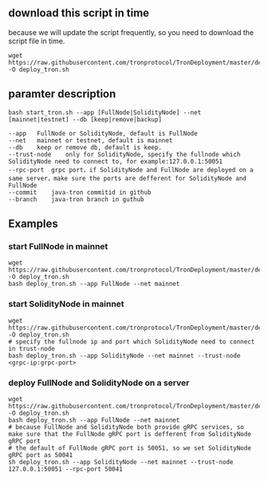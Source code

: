 ## download this script in time

because we will update the script frequently, so you need to download the script file in time.

```shell
wget https://raw.githubusercontent.com/tronprotocol/TronDeployment/master/deploy_tron.sh -O deploy_tron.sh
```

## paramter description

```shell
bash start_tron.sh --app [FullNode|SolidityNode] --net [mainnet|testnet] --db [keep|remove|backup] 

--app	FullNode or SolidityNode, default is FullNode
--net	mainnet or testnet, default is mainnet
--db	keep or remove db, default is keep.
--trust-node	only for SolidityNode, specify the fullnode which SolidityNode need to connect to, for example:127.0.0.1:50051
--rpc-port	grpc port，if SolidityNode and FullNode are deployed on a same server，make sure the ports are defferent for SolidityNode and FullNode
--commit	java-tron commitid in github
--branch	java-tron branch in guthub
```



## Examples

### start FullNode in mainnet

```shell
wget https://raw.githubusercontent.com/tronprotocol/TronDeployment/master/deploy_tron.sh -O deploy_tron.sh
bash deploy_tron.sh --app FullNode --net mainnet
```

### start SolidityNode in mainnet

```shell
wget https://raw.githubusercontent.com/tronprotocol/TronDeployment/master/deploy_tron.sh -O deploy_tron.sh
# specify the fullnode ip and port which SolidityNode need to connect in trust-node
bash deploy_tron.sh --app SolidityNode --net mainnet --trust-node <grpc-ip:grpc-port>
```

### deploy FullNode and SolidityNode on a server

```shell
wget https://raw.githubusercontent.com/tronprotocol/TronDeployment/master/deploy_tron.sh -O deploy_tron.sh
bash deploy_tron.sh --app FullNode --net mainnet
# because FullNode and SolidityNode both provide gRPC services, so make sure that the FullNode gRPC port is defferent from SolidityNode gRPC port
# the default of FullNode gRPC port is 50051, so we set SolidityNode gRPC port as 50041 
sh deploy_tron.sh --app SolidityNode --net mainnet --trust-node 127.0.0.1:50051 --rpc-port 50041
```
